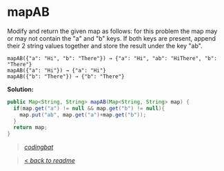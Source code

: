# mapAB

Modify and return the given map as follows: for this problem the map may or may not contain the "a" and "b" keys. If both keys are present, append their 2 string values together and store the result under the key "ab".

```
mapAB({"a": "Hi", "b": "There"}) → {"a": "Hi", "ab": "HiThere", "b": "There"}
mapAB({"a": "Hi"}) → {"a": "Hi"}
mapAB({"b": "There"}) → {"b": "There"}
```

**Solution:**

```java
public Map<String, String> mapAB(Map<String, String> map) {
  if(map.get("a") != null && map.get("b") != null){
    map.put("ab", map.get("a")+map.get("b"));
  }
  return map;
}
```

> _[codingbat](https://codingbat.com/prob/p107259)_

> [< _back to readme_](/README.md)